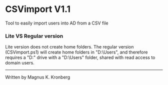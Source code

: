 # CSVimport V1.1
Tool to easily import users into AD from a CSV file

### Lite VS Regular version
Lite version does not create home folders. The regular version (CSVimport.ps1) will create home folders in "D:\Users", and therefore requires a "D:\" drive with a "D:\Users" folder, shared with read access to domain users.

----------------------------------------------------
Written by Magnus K. Kronberg
